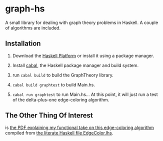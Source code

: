 graph-hs
========
A small library for dealing with graph theory problems in Haskell. A couple of algorithms are included.

Installation
------------
1. Download the [Haskell Platform](https://www.haskell.org/) or install it using a package manager.
2. Install [cabal](https://www.haskell.org/cabal/), the Haskell package manager and build system.
3. run `cabal build` to build the GraphTheory library.

4. `cabal build graphtest` to build Main.hs.
5. `cabal run graphtest` to run Main.hs... At this point, it will just run a test of the delta-plus-one edge-coloring algorithm.

The Other Thing Of Interest
---------------------------
is [the PDF explaining my functional take on this edge-coloring algorithm](https://github.com/MortimerMcMire315/graph-hs/blob/master/tex/EdgeColor.pdf) compiled from [the literate Haskell file EdgeColor.lhs](https://github.com/MortimerMcMire315/graph-hs/blob/master/src/GraphTheory/Algorithm/EdgeColor.lhs).
